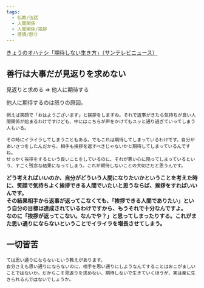```yaml
---
tags:
  - 仏教/法話
  - 人間関係
  - 人間関係/挨拶
  - 感情/怒り
---
```

[きょうのオハナシ「期待しない生き方」（サンテレビニュース）](https://news.line.me/detail/oa-suntvnews/8ki0v8vzyuev)

## 善行は大事だが見返りを求めない

見返りと求める => 他人に期待する

他人に期待するのは怒りの原因。

```
例えば笑顔で「おはようございます」と挨拶をしますね。それで返事がきたら気持ちが良い人間関係が始まるわけですけども、中にはこちらが声をかけてもスッと通り過ぎていってしまう人もいる。  
  
その時にイライラしてしまうこともある。でもこれは期待してしまっているわけです。自分があいさつをしたんだから、相手も挨拶を返すべきじゃないかと期待してしまっているんですね。  
せっかく挨拶をするという良いことをしているのに、それが悪い心に陥ってしまっているという、すごく残念な結果になってしまう。これが期待しないことの大切さだと思うんです。
```

**どう考えればいいのか、自分がどういう人間になりたいかということを考えた時に、笑顔で気持ちよく挨拶できる人間でいたいと思うならば、挨拶をすればいいんです。  
その結果相手から返事が返ってこなくても、「挨拶できる人間でありたい」という自分の目標は達成されているわけですから、もうそれで十分なんですよ。  
なのに「挨拶が返ってこない。なんでや？」と思ってしまったりする。これがまた思い通りにならないということでイライラを増長させてしまう。**


## 一切皆苦

```
ては思い通りにならないという教えがあります。  
自分さえも思い通りにならないのに、相手を思い通りにしようなんてすることはおこがましいことではないか。だからこそ見返りを求めない、期待しないで生きていくほうが、実は楽に生きられるんではないでしょうか。
```

